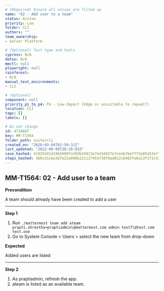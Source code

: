 ```yaml
---
# (Required) Ensure all values are filled up
name: "02 - Add user to a team"
status: Active
priority: Low
folder: CLI
authors: ""
team_ownership: 
- Server Platform

# (Optional) Test type and tools
cypress: N/A
detox: N/A
mmctl: null
playwright: null
rainforest: 
- N/A
manual_test_environments: 
- CLI

# (Optional)
component: null
priority_p1_to_p4: P4 - Low-Impact (Edge or unsuitable to repeat?)
location: CLI
tags: []
labels: []

# Do not change
id: 4716687
key: MM-T1564
folder_path: suite/cli
created_on: "2020-03-04T02:50:31Z"
last_updated: "2022-09-09T20:28:03Z"
case_hashed: 41925d41d19b5690fa389b29413e7ed16827e7ceab7bef773a05263ef1527b610c77a90a297c781953d23ac2abd20c85
steps_hashed: 366cd1c6a3d7e22a098b2211274b5f30f8ad812c8463fa6a13f1f2c52c24223b6d26ba209b0686c5474cbc0a0f932e46
---
```


## MM-T1564: 02 - Add user to a team

**Precondition**

A team should already have been created to add a user

---

**Step 1**

1. Run `./mattermost team add ateam prapti.shrestha+praptiadmin\@mattermost.com admin test7\@test.com test.one`
2. Go to System Console > Users > select the new team from drop-down

**Expected**

Added users are listed

---

**Step 2**

1. As praptiadmin, refresh the app.
2. ateam is listed as an available team.

